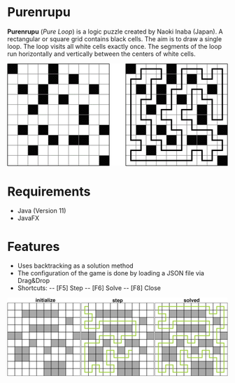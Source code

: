 # Purenrupu
**Purenrupu** (*Pure Loop*) is a logic puzzle created by Naoki Inaba (Japan). A rectangular or square grid contains black cells. The aim is to draw a single loop. The loop visits all white cells exactly once. The segments of the loop run horizontally and vertically between the centers of white cells.

![Purenrupu](https://github.com/G0ldi98/Purenrupu/blob/main/src/gameFiles/images/Image0.png)

# Requirements
  - Java (Version 11)
  - JavaFX

# Features
  - Uses backtracking as a solution method 
  - The configuration of the game is done by loading a JSON file via Drag&Drop
  - Shortcuts:
    -- [F5] Step
    -- [F6] Solve
    -- [F8] Close

![Java Application](https://github.com/G0ldi98/Purenrupu/blob/main/src/gameFiles/images/Image1.jpg)
